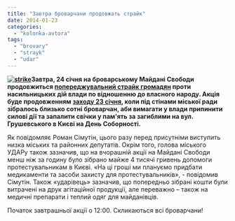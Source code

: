 ```yaml
---
title: "Завтра броварчани продовжать страйк"
date: 2014-01-23
categories: 
  - "kolonka-avtora"
tags: 
  - "brovary"
  - "strayk"
  - "udar"
---
```


**[![strike](https://mpz.brovary.org/wp-content/uploads/2014/01/strike1.jpg)](https://mpz.brovary.org/wp-content/uploads/2014/01/strike1.jpg)Завтра, 24 січня на броварському Майдані Свободи продовжиться [попереджувальний страйк громадян](https://mpz.brovary.org/brovarchani-viyshli-na-stihiyniy-poperedzhuvalniy-strayk/) проти насильницьких дій влади по відношенню до власного народу. Акція буде продовженням [заходу 23 січня](https://mpz.brovary.org/brovarchani-viyshli-na-stihiyniy-poperedzhuvalniy-strayk/), коли під стінами міської ради зібралось близько сотні броварчан, аби вимагати у влади припинити силові дії та запалити свічки у пам'ять за загиблими на вул. Грушевського в Києві на День Соборності.**

Як повідомляє Роман Сімутін, цього разу перед присутніми виступить низка міських та районних депутатів. Окрім того, голова міського УДАРу також зазначив, що на вчорашній акції на Майдані Свободи менш ніж за годину було зібрано майже 4 тисячі гривень допомоги протестувальникам в Києві. «На ці гроші ми плануємо придбати медикаменти та засоби захисту для протестувальників», - повідомив Сімутін. Також «ударівець» зазначив, що попередньо зібрані кошти були витрачені на друк агітаційної продукції, але переважно – також на медичні препарати і теплий одяг для майданівців.

Початок завтрашньої акції о 12:00. Скликаються всі броварчани!
